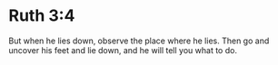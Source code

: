 # Ruth 3:4

But when he lies down, observe the place where he lies. Then go and uncover his feet and lie down, and he will tell you what to do.
